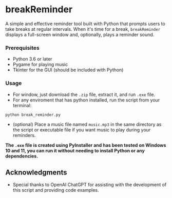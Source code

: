 # breakReminder

A simple and effective reminder tool built with Python that prompts users to take breaks at regular intervals. When it's time for a break, `breakReminder` displays a full-screen window and, optionally, plays a reminder sound.

### Prerequisites

- Python 3.6 or later
- Pygame for playing music
- Tkinter for the GUI (should be included with Python)

### Usage
- For window, just download the `.zip` file, extract it, and run `.exe` file.
- For any enviroment that has python installed, run the script from your terminal:
```sh
python break_reminder.py
```
- (optional) Place a music file named `music.mp3` in the same directory as the script or executable file if you want music to play during your reminders.

**The `.exe` file is created using PyInstaller and has been tested on Windows 10 and 11, you can run it without needing to install Python or any dependencies.**

## Acknowledgments

- Special thanks to OpenAI ChatGPT for assisting with the development of this script and providing code examples.
